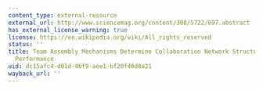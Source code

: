 ```yaml
---
content_type: external-resource
external_url: http://www.sciencemag.org/content/308/5722/697.abstract
has_external_license_warning: true
license: https://en.wikipedia.org/wiki/All_rights_reserved
status: ''
title: Team Assembly Mechanisms Determine Collaboration Network Structure and Team
  Performance
uid: dc15afc4-d01d-46f9-aee1-bf20f40d8a21
wayback_url: ''
---
```

